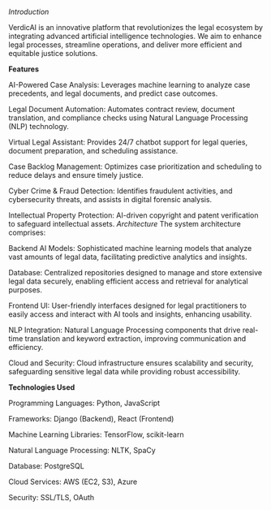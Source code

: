 *Introduction*

VerdicAI is an innovative platform that revolutionizes the legal ecosystem by integrating advanced artificial intelligence technologies. We aim to enhance legal processes, streamline operations, and deliver more efficient and equitable justice solutions.

**Features**

AI-Powered Case Analysis: Leverages machine learning to analyze case precedents, and legal documents, and predict case outcomes.

Legal Document Automation: Automates contract review, document translation, and compliance checks using Natural Language Processing (NLP) technology.

Virtual Legal Assistant: Provides 24/7 chatbot support for legal queries, document preparation, and scheduling assistance.

Case Backlog Management: Optimizes case prioritization and scheduling to reduce delays and ensure timely justice.

Cyber Crime & Fraud Detection: Identifies fraudulent activities, and cybersecurity threats, and assists in digital forensic analysis.

Intellectual Property Protection: AI-driven copyright and patent verification to safeguard intellectual assets.
*Architecture*
The system architecture comprises:

Backend AI Models: Sophisticated machine learning models that analyze vast amounts of legal data, facilitating predictive analytics and insights.

Database: Centralized repositories designed to manage and store extensive legal data securely, enabling efficient access and retrieval for analytical purposes.

Frontend UI: User-friendly interfaces designed for legal practitioners to easily access and interact with AI tools and insights, enhancing usability.

NLP Integration: Natural Language Processing components that drive real-time translation and keyword extraction, improving communication and efficiency.

Cloud and Security: Cloud infrastructure ensures scalability and security, safeguarding sensitive legal data while providing robust accessibility.

**Technologies Used**

Programming Languages: Python, JavaScript

Frameworks: Django (Backend), React (Frontend)

Machine Learning Libraries: TensorFlow, scikit-learn

Natural Language Processing: NLTK, SpaCy

Database: PostgreSQL

Cloud Services: AWS (EC2, S3), Azure

Security: SSL/TLS, OAuth
